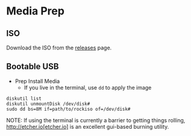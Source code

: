 # Media Prep

## ISO

Download the ISO from the [releases](https://github.com/rocknsm/rock/releases) page.

## Bootable USB

* Prep Install Media
  * If you live in the terminal, use `dd` to apply the image

```
diskutil list
diskutil unmountDisk /dev/disk#
sudo dd bs=8M if=path/to/rockiso of=/dev/disk#
```

NOTE: If using the terminal is currently a barrier to getting things rolling, http://etcher.io[etcher.io] is an excellent gui-based burning utility.
